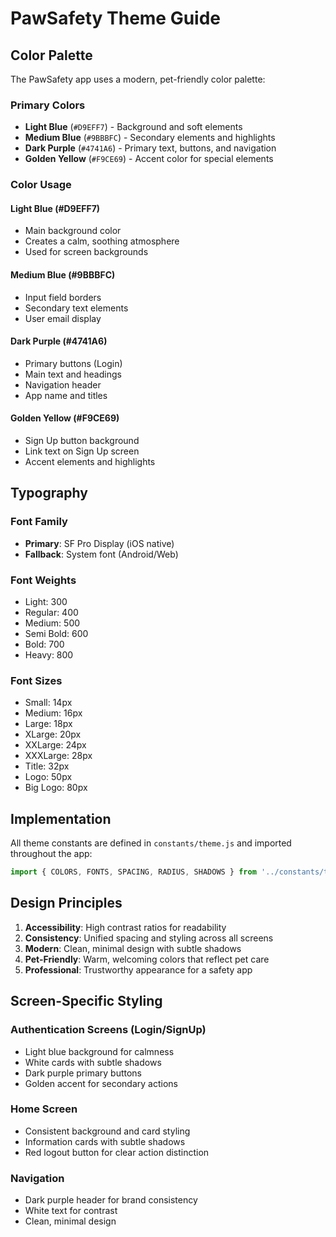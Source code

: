 # PawSafety Theme Guide

## Color Palette

The PawSafety app uses a modern, pet-friendly color palette:

### Primary Colors
- **Light Blue** (`#D9EFF7`) - Background and soft elements
- **Medium Blue** (`#9BBBFC`) - Secondary elements and highlights  
- **Dark Purple** (`#4741A6`) - Primary text, buttons, and navigation
- **Golden Yellow** (`#F9CE69`) - Accent color for special elements

### Color Usage

#### Light Blue (#D9EFF7)
- Main background color
- Creates a calm, soothing atmosphere
- Used for screen backgrounds

#### Medium Blue (#9BBBFC)
- Input field borders
- Secondary text elements
- User email display

#### Dark Purple (#4741A6)
- Primary buttons (Login)
- Main text and headings
- Navigation header
- App name and titles

#### Golden Yellow (#F9CE69)
- Sign Up button background
- Link text on Sign Up screen
- Accent elements and highlights

## Typography

### Font Family
- **Primary**: SF Pro Display (iOS native)
- **Fallback**: System font (Android/Web)

### Font Weights
- Light: 300
- Regular: 400
- Medium: 500
- Semi Bold: 600
- Bold: 700
- Heavy: 800

### Font Sizes
- Small: 14px
- Medium: 16px
- Large: 18px
- XLarge: 20px
- XXLarge: 24px
- XXXLarge: 28px
- Title: 32px
- Logo: 50px
- Big Logo: 80px

## Implementation

All theme constants are defined in `constants/theme.js` and imported throughout the app:

```javascript
import { COLORS, FONTS, SPACING, RADIUS, SHADOWS } from '../constants/theme';
```

## Design Principles

1. **Accessibility**: High contrast ratios for readability
2. **Consistency**: Unified spacing and styling across all screens
3. **Modern**: Clean, minimal design with subtle shadows
4. **Pet-Friendly**: Warm, welcoming colors that reflect pet care
5. **Professional**: Trustworthy appearance for a safety app

## Screen-Specific Styling

### Authentication Screens (Login/SignUp)
- Light blue background for calmness
- White cards with subtle shadows
- Dark purple primary buttons
- Golden accent for secondary actions

### Home Screen
- Consistent background and card styling
- Information cards with subtle shadows
- Red logout button for clear action distinction

### Navigation
- Dark purple header for brand consistency
- White text for contrast
- Clean, minimal design 